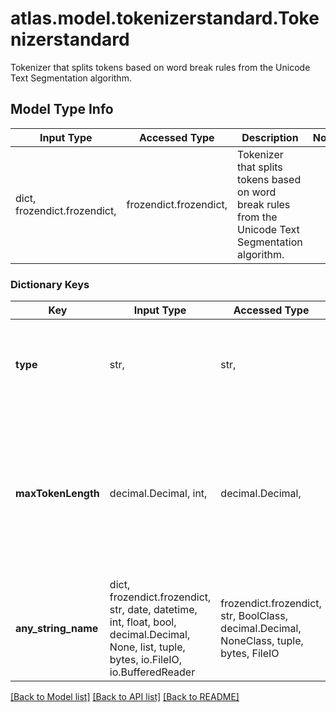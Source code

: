 # atlas.model.tokenizerstandard.Tokenizerstandard

Tokenizer that splits tokens based on word break rules from the Unicode Text Segmentation algorithm.

## Model Type Info
Input Type | Accessed Type | Description | Notes
------------ | ------------- | ------------- | -------------
dict, frozendict.frozendict,  | frozendict.frozendict,  | Tokenizer that splits tokens based on word break rules from the Unicode Text Segmentation algorithm. | 

### Dictionary Keys
Key | Input Type | Accessed Type | Description | Notes
------------ | ------------- | ------------- | ------------- | -------------
**type** | str,  | str,  | Human-readable label that identifies this tokenizer type. | must be one of ["standard", ] 
**maxTokenLength** | decimal.Decimal, int,  | decimal.Decimal,  | Maximum number of characters in a single token. Tokens greater than this length are split at this length into multiple tokens. | [optional] if omitted the server will use the default value of 255
**any_string_name** | dict, frozendict.frozendict, str, date, datetime, int, float, bool, decimal.Decimal, None, list, tuple, bytes, io.FileIO, io.BufferedReader | frozendict.frozendict, str, BoolClass, decimal.Decimal, NoneClass, tuple, bytes, FileIO | any string name can be used but the value must be the correct type | [optional]

[[Back to Model list]](../../README.md#documentation-for-models) [[Back to API list]](../../README.md#documentation-for-api-endpoints) [[Back to README]](../../README.md)

